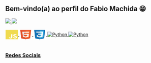 ## Bem-vindo(a) ao perfil do Fabio Machida 😁

 <div>
   <a href="https://github.com/fabiofmachida">
   <img height="180em" src="https://github-readme-stats.vercel.app/api?username=fabiofmachida&show_icons=true&theme=tokyonight&include_all_commits=true&count_private=true"/>
   <img height="180em" src="https://github-readme-stats.vercel.app/api/top-langs/?username=fabiofmachida&layout=compact&langs_count=6&theme=tokyonight"/>
</div>
    
<div style="display: inline_block"><br>
  <img align="center" alt="Js" height="30" width="40" src="https://raw.githubusercontent.com/devicons/devicon/master/icons/javascript/javascript-plain.svg">
  <img align="center" alt="HTML" height="30" width="40" src="https://raw.githubusercontent.com/devicons/devicon/master/icons/html5/html5-original.svg">
  <img align="center" alt="CSS" height="30" width="40" src="https://raw.githubusercontent.com/devicons/devicon/master/icons/css3/css3-original.svg">
  <img align="center" alt="Python" height="40" width="50" src="https://cdn.jsdelivr.net/gh/devicons/devicon/icons/python/python-original.svg" />
  <img align="center" alt="Python" height="50" width="60" color= white src="https://cdn.jsdelivr.net/gh/devicons/devicon/icons/microsoftsqlserver/microsoftsqlserver-plain-wordmark.svg" />
          
          
</div>
 
<br>
 
### Redes Sociais
 
<div> 
  <a href="" target=""><img src="" target=""></a>
  <a href="" target=""><img src="" target=""></a>
  <a href="" target=""><img src="" target=""></a> 
  <a href="" target=""><img src="" target=""></a>
  <a href="" target=""><img src="" target=""></a>
</div>
